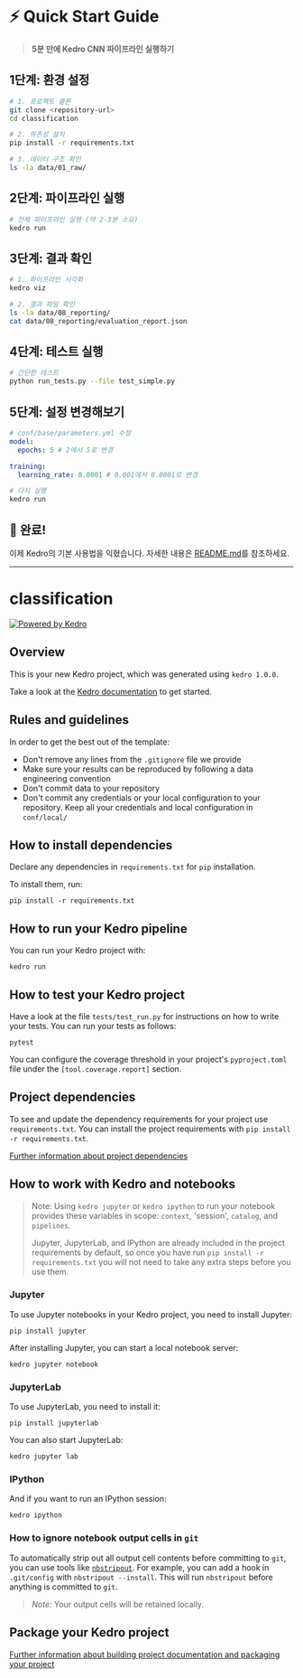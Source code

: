 # ⚡ Quick Start Guide

> **5분 만에 Kedro CNN 파이프라인 실행하기**

## 1단계: 환경 설정

```bash
# 1. 프로젝트 클론
git clone <repository-url>
cd classification

# 2. 의존성 설치
pip install -r requirements.txt

# 3. 데이터 구조 확인
ls -la data/01_raw/
```

## 2단계: 파이프라인 실행

```bash
# 전체 파이프라인 실행 (약 2-3분 소요)
kedro run
```

## 3단계: 결과 확인

```bash
# 1. 파이프라인 시각화
kedro viz

# 2. 결과 파일 확인
ls -la data/08_reporting/
cat data/08_reporting/evaluation_report.json
```

## 4단계: 테스트 실행

```bash
# 간단한 테스트
python run_tests.py --file test_simple.py
```

## 5단계: 설정 변경해보기

```yaml
# conf/base/parameters.yml 수정
model:
  epochs: 5 # 2에서 5로 변경

training:
  learning_rate: 0.0001 # 0.001에서 0.0001로 변경
```

```bash
# 다시 실행
kedro run
```

## 🎉 완료!

이제 Kedro의 기본 사용법을 익혔습니다. 자세한 내용은 [README.md](../README.md)를 참조하세요.

---

# classification

[![Powered by Kedro](https://img.shields.io/badge/powered_by-kedro-ffc900?logo=kedro)](https://kedro.org)

## Overview

This is your new Kedro project, which was generated using `kedro 1.0.0`.

Take a look at the [Kedro documentation](https://docs.kedro.org) to get started.

## Rules and guidelines

In order to get the best out of the template:

- Don't remove any lines from the `.gitignore` file we provide
- Make sure your results can be reproduced by following a data engineering convention
- Don't commit data to your repository
- Don't commit any credentials or your local configuration to your repository. Keep all your credentials and local configuration in `conf/local/`

## How to install dependencies

Declare any dependencies in `requirements.txt` for `pip` installation.

To install them, run:

```
pip install -r requirements.txt
```

## How to run your Kedro pipeline

You can run your Kedro project with:

```
kedro run
```

## How to test your Kedro project

Have a look at the file `tests/test_run.py` for instructions on how to write your tests. You can run your tests as follows:

```
pytest
```

You can configure the coverage threshold in your project's `pyproject.toml` file under the `[tool.coverage.report]` section.

## Project dependencies

To see and update the dependency requirements for your project use `requirements.txt`. You can install the project requirements with `pip install -r requirements.txt`.

[Further information about project dependencies](https://docs.kedro.org/en/stable/kedro_project_setup/dependencies.html#project-specific-dependencies)

## How to work with Kedro and notebooks

> Note: Using `kedro jupyter` or `kedro ipython` to run your notebook provides these variables in scope: `context`, 'session', `catalog`, and `pipelines`.
>
> Jupyter, JupyterLab, and IPython are already included in the project requirements by default, so once you have run `pip install -r requirements.txt` you will not need to take any extra steps before you use them.

### Jupyter

To use Jupyter notebooks in your Kedro project, you need to install Jupyter:

```
pip install jupyter
```

After installing Jupyter, you can start a local notebook server:

```
kedro jupyter notebook
```

### JupyterLab

To use JupyterLab, you need to install it:

```
pip install jupyterlab
```

You can also start JupyterLab:

```
kedro jupyter lab
```

### IPython

And if you want to run an IPython session:

```
kedro ipython
```

### How to ignore notebook output cells in `git`

To automatically strip out all output cell contents before committing to `git`, you can use tools like [`nbstripout`](https://github.com/kynan/nbstripout). For example, you can add a hook in `.git/config` with `nbstripout --install`. This will run `nbstripout` before anything is committed to `git`.

> _Note:_ Your output cells will be retained locally.

## Package your Kedro project

[Further information about building project documentation and packaging your project](https://docs.kedro.org/en/stable/tutorial/package_a_project.html)
